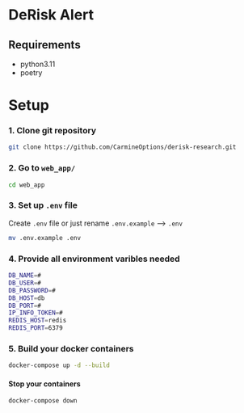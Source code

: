 # DeRisk Alert

## Requirements
 - python3.11 
 - poetry

# Setup

### 1. Clone git repository

```bash
git clone https://github.com/CarmineOptions/derisk-research.git
```

### 2. Go to `web_app/`


```bash
cd web_app 
```

### 3. Set up `.env` file

Create `.env` file or just rename `.env.example` --> `.env`

```bash
mv .env.example .env
```

### 4. Provide all environment varibles needed

```bash
DB_NAME=#
DB_USER=#
DB_PASSWORD=#
DB_HOST=db
DB_PORT=#
IP_INFO_TOKEN=#
REDIS_HOST=redis
REDIS_PORT=6379
```

### 5. Build your docker containers

```bash
docker-compose up -d --build
```

#### Stop your containers

```bash
docker-compose down
```
